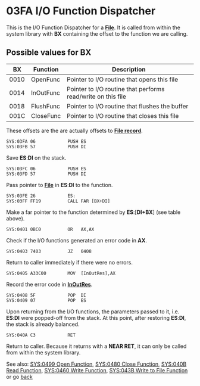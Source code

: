 # 03FA I/O Function Dispatcher

This is the I/O Function Dispatcher for a **[File](TEXT-FILE-TYPE.md)**. It is called from within the system library with **BX** containing the offset to the function we are calling.

## Possible values for BX

|BX  |Function | Description                                                |
|----|---------|------------------------------------------------------------|
|0010|OpenFunc |Pointer to I/O routine that opens this file                 |
|0014|InOutFunc|Pointer to I/O routine that performs read/write on this file|
|0018|FlushFunc|Pointer to I/O routine that flushes the buffer              |
|001C|CloseFunc|Pointer to I/O routine that closes this file                |

These offsets are the are actually offsets to **[File record](TEXT-FILE-TYPE.md)**.

```
SYS:03FA 06            PUSH	ES
SYS:03FB 57            PUSH	DI
```

Save **ES**:**DI** on the stack.

```
SYS:03FC 06            PUSH	ES
SYS:03FD 57            PUSH	DI
```

Pass pointer to **[File](TEXT-FILE-TYPE.md)** in **ES**:**DI** to the function.

```
SYS:03FE 26            ES:
SYS:03FF FF19          CALL	FAR [BX+DI]
```

Make a far pointer to the function determined by **ES**:[**DI+BX**] (see table above).

```
SYS:0401 0BC0          OR	AX,AX
```

Check if the I/O functions generated an error code in **AX**.

```
SYS:0403 7403          JZ	0408
```

Return to caller immediately if there were no errors.

```
SYS:0405 A33C00        MOV	[InOutRes],AX
```

Record the error code in **[InOutRes](DATA.md)**.

```
SYS:0408 5F            POP	DI
SYS:0409 07            POP	ES
```

Upon returning from the I/O functions, the parameters passed to it, i.e. **ES**:**DI** were popped-off from the stack. At this point, after restoring **ES**:**DI**, the stack is already balanced.

```
SYS:040A C3            RET
```

Return to caller. Because it returns with a **NEAR RET**, it can only be called from within the system library.

See also: [SYS:0499 Open Function](0499-OPEN-FUNC.md), [SYS:0480 Close Function](0480-CLOSE-FUNC.md), [SYS:040B Read Function](040B-READ-FUNC.md), [SYS:0460 Write Function](0460-WRITE-FUNC.md), [SYS:043B Write to File Function](043B-WRITE-TO-FILE-FUNC.md) or go [back](../README.md)
